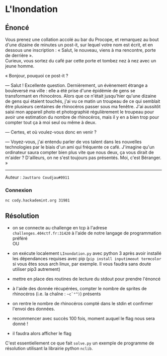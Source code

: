 # L'Inondation  
  
## Énoncé  
  
Vous prenez une collation accolé au bar du Procope, et remarquez au bout d'une dizaine de minutes un post-it, sur lequel votre nom est écrit, et en dessous une inscription : « Salut, le nouveau, viens à ma rencontre, porte de derrière ».  
Curieux, vous sortez du café par cette porte et tombez nez à nez avec un jeune homme.  
  
 « Bonjour, pouquoi ce post-it ?  

— Salut ! Excellente question. Dernièrement, un évènement étrange a bouleversé ma ville : elle a été prise d'une épidémie de gens se transformant en rhinocéros. Alors que ce n'était jusqu'hier qu'une dizaine de gens qui étaient touchés, j'ai vu ce matin un troupeau de ce qui semblait être plusieurs centaines de rhinocéros passer sous ma fenêtre. J'ai aussitôt saisi mon appareil photo et photographié régulièrement le troupeau pour avoir une estimation du nombre de rhinocéros, mais il y en a bien trop pour compter tout ça à moi seul ou même à deux.  
  
— Certes, et où voulez-vous donc en venir ?  
  
— Voyez-vous, j'ai entendu parler de vos talent dans les nouvelles technologies par le biais d'un ami qui fréquente ce café. J'imagine qu'un ordinateur saura compter bien plus vite que nous deux, ça vous dirait de m'aider ? D'ailleurs, on ne s'est toujours pas présentés. Moi, c'est Béranger. »  
  
***  
  
Auteur : `Jauttaro Coudjau#0911`  

### Connexion  
`nc cody.hackademint.org 31981`  
  
## Résolution  
  
- on se connecte au challenge en tcp à l'adrese `challenges.404ctf.fr:31420` à l'aide de notre langage de programmation préféré  
OU  
- on exécute localement `LInondation.py` avec python 3 après avoir installé les dépendances requises avec pip (`pip install inputimeout termcolor` si vous êtes sous arch linux, par exemple. Il vous faudra sans doute utiliser pip3 autrement)  
  
- mettre en place des routines de lecture du stdout pour prendre l'énoncé  
- à l'aide des donnée récupérées, compter le nombre de sprites de rhinocéros (i.e. la chaîne : ``~c`°^)``) présents  
- on rentre le nombre de rhinocéros compté dans le stdin et confirmer l'envoi des données.  
- recommencer avec succès 100 fois, moment auquel le flag nous sera donné !  
- il faudra alors afficher le flag  
  
C'est essentiellement ce que fait `solve.py` un exemple de programme de résolution utilisant la librairie python `nclib`.  
